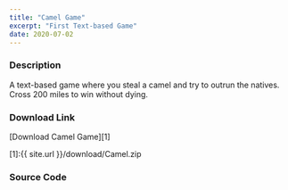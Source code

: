 ```yaml
---
title: "Camel Game"
excerpt: "First Text-based Game"
date: 2020-07-02
---
```


### Description

A text-based game where you steal a camel and try to outrun the natives. Cross 200 miles to win without dying.

### Download Link

[Download Camel Game][1]

[1]:{{ site.url }}/download/Camel.zip

### Source Code

<script src="https://gist.github.com/zainaftab2225/34222207ae3175ad20d484c8ef228802.js"></script>
